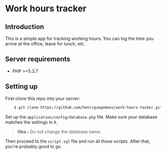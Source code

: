 # Work hours tracker

## Introduction
This is a simple app for tracking working hours. You can log the time you arrive at the office, leave for lunch, etc.

## Server requirements
- PHP >=5.3.7

## Setting up
First clone this repo into your server:
```bash
	$ git clone https://github.com/henriquegomees/work-hours-tacker.git
```

Set up the `application/config/database.php` file. Make sure your database matches the settings in it.

> **Obs.:** Do not change the database name. 

Then proceed to the `script.sql` file and run all those scripts.
After that, you're probably good to go.